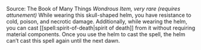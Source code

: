 Source: The Book of Many Things
*Wondrous Item, very rare (requires attunement)*
While wearing this skull-shaped helm, you have resistance to cold, poison, and necrotic damage.
Additionally, while wearing the helm, you can cast [[spell:spirit-of-death|spirit of death]] from it without requiring material components. Once you use the helm to cast the spell, the helm can’t cast this spell again until the next dawn.